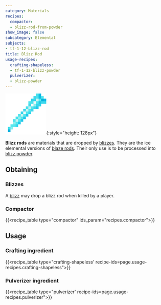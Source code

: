 ```yaml
---
category: Materials
recipes:
  compactor:
  - blizz-rod-from-powder
show_image: false
subcategory: Elemental
subjects:
- tf-1-12-blizz-rod
title: Blizz Rod
usage-recipes:
  crafting-shapeless:
  - tf-1-12-blizz-powder
  pulverizer:
  - blizz-powder
---
```


![Blizz rod](/assets/images/docs/1.12/thermal-foundation/blizz-rod.png){:style="height: 128px"}


**Blizz rods** are materials that are dropped by [blizzes](../blizz/). They
are the ice elemental versions of [blaze
rods](https://minecraft.gamepedia.com/Blaze_Rod). Their only use is to be
processed into [blizz powder](../blizz-powder/).


Obtaining
---------

### Blizzes
A [blizz](../blizz/) may drop a blizz rod when killed by a player.

### Compactor
{{<recipe_table type="compactor" ids_param="recipes.compactor">}}


Usage
-----

### Crafting ingredient
{{<recipe_table type="crafting-shapeless' recipe-ids=page.usage-recipes.crafting-shapeless">}}

### Pulverizer ingredient
{{<recipe_table type="pulverizer' recipe-ids=page.usage-recipes.pulverizer">}}
